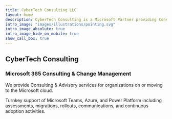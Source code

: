 ```yaml
---
title: CyberTech Consulting LLC
layout: home
description: CyberTech Consulting is a Microsoft Partner providing Consulting for Change Management, Adoption, Implementation, Configuration, Rollout, and Design.
intro_image: "images/illustrations/pointing.svg"
intro_image_absolute: true
intro_image_hide_on_mobile: true
show_call_box: true
---
```


## CyberTech Consulting
### Microsoft 365 Consulting & Change Management

We provide Consulting & Advisory services for organizations on or moving to the Microsoft cloud. 

Turnkey support of Microsoft Teams, Azure, and Power Platform including assessments, migrations, rollouts, communications, and continuous adoption activities. 
